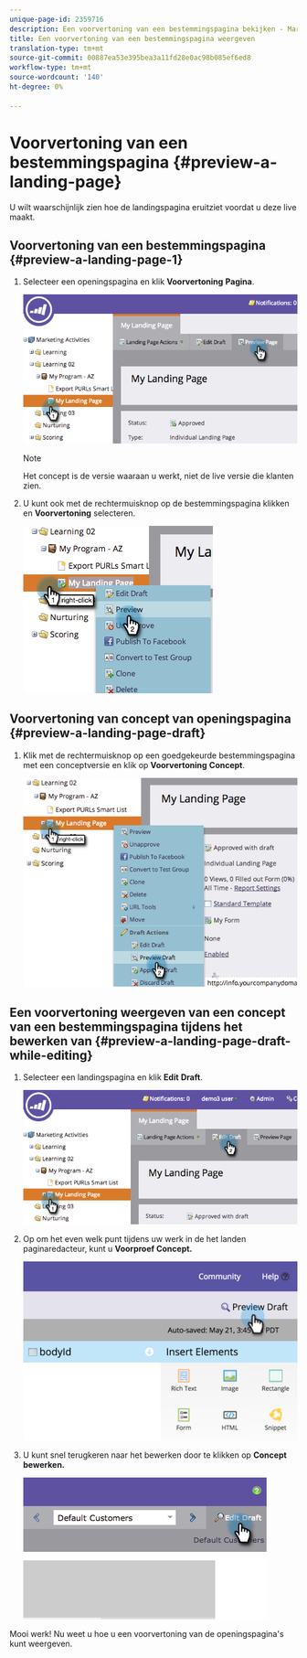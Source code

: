 ```yaml
---
unique-page-id: 2359716
description: Een voorvertoning van een bestemmingspagina bekijken - Marketo Docs - Productdocumentatie
title: Een voorvertoning van een bestemmingspagina weergeven
translation-type: tm+mt
source-git-commit: 00887ea53e395bea3a11fd28e0ac98b085ef6ed8
workflow-type: tm+mt
source-wordcount: '140'
ht-degree: 0%

---
```



# Voorvertoning van een bestemmingspagina {#preview-a-landing-page}

U wilt waarschijnlijk zien hoe de landingspagina eruitziet voordat u deze live maakt.

## Voorvertoning van een bestemmingspagina {#preview-a-landing-page-1}

1. Selecteer een openingspagina en klik **Voorvertoning** **Pagina**.

   ![](assets/image2014-9-16-16-3a21-3a10.png)

   >[!NOTE]
   >
   >Het concept is de versie waaraan u werkt, niet de live versie die klanten zien.

1. U kunt ook met de rechtermuisknop op de bestemmingspagina klikken en **Voorvertoning** selecteren.

   ![](assets/image2014-9-17-10-3a9-3a49.png)

## Voorvertoning van concept van openingspagina {#preview-a-landing-page-draft}

1. Klik met de rechtermuisknop op een goedgekeurde bestemmingspagina met een conceptversie en klik op **Voorvertoning** **Concept**.

   ![](assets/image2014-9-17-10-3a9-3a56.png)

## Een voorvertoning weergeven van een concept van een bestemmingspagina tijdens het bewerken van {#preview-a-landing-page-draft-while-editing}

1. Selecteer een landingspagina en klik **Edit** **Draft**.

   ![](assets/image2014-9-17-10-3a10-3a4.png)

1. Op om het even welk punt tijdens uw werk in de het landen paginaredacteur, kunt u **Voorproef Concept.**

   ![](assets/image2015-5-21-15-3a48-3a59.png)

1. U kunt snel terugkeren naar het bewerken door te klikken op **Concept bewerken.**

   ![](assets/image2014-9-17-10-3a10-3a20.png)

Mooi werk! Nu weet u hoe u een voorvertoning van de openingspagina&#39;s kunt weergeven.
